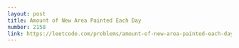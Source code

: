 ```yaml
---
layout: post
title: Amount of New Area Painted Each Day
number: 2158
link: https://leetcode.com/problems/amount-of-new-area-painted-each-day
---
```

